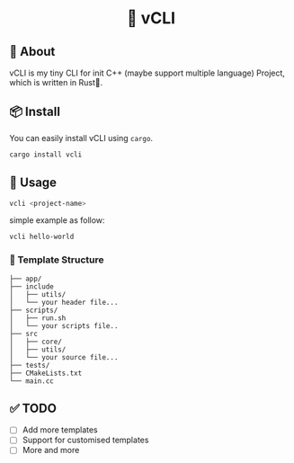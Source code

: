 
<h1 align="center">
  <img
    src="https://raw.githubusercontent.com/catppuccin/catppuccin/main/assets/misc/transparent.png"
    height="30"
    width="0px"
  />
    🌋 vCLI
  <img
    src="https://raw.githubusercontent.com/catppuccin/catppuccin/main/assets/misc/transparent.png"
    height="30"
    width="0px"
  />
</h1>

## 💭 About

vCLI is my tiny CLI for init C++ (maybe support multiple language) Project, which is written in Rust🦀.

## 📦 Install

You can easily install vCLI using `cargo`.
``` sh
cargo install vcli
```

## 🚀 Usage
``` sh
vcli <project-name>
```
simple example as follow: 
``` sh
vcli hello-world
```

### 🌲 Template Structure
```
├── app/
├── include
│   ├── utils/
│   └── your header file...
├── scripts/
│   ├── run.sh
│   └── your scripts file..
├── src
│   ├── core/ 
│   ├── utils/
│   └── your source file...
├── tests/
├── CMakeLists.txt
└── main.cc
```

## ✅ TODO
- [ ] Add more templates
- [ ] Support for customised templates
- [ ] More and more
